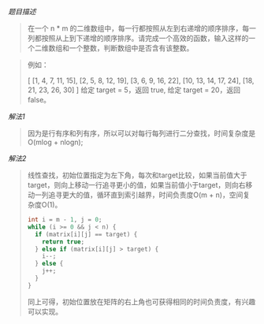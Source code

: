 *题目描述*

> 在一个 n * m 的二维数组中，每一行都按照从左到右递增的顺序排序，每一列都按照从上到下递增的顺序排序。请完成一个高效的函数，输入这样的一个二维数组和一个整数，判断数组中是否含有该整数。

> 例如：
>
> [
>   [1,   4,  7, 11, 15],
>   [2,   5,  8, 12, 19],
>   [3,   6,  9, 16, 22],
>   [10, 13, 14, 17, 24],
>   [18, 21, 23, 26, 30]
> ]
> 给定 target = 5，返回 true, 给定 target = 20，返回 false。

*解法1*

> 因为是行有序和列有序，所以可以对每行每列进行二分查找，时间复杂度是O(mlog + nlogn);

*解法2*

> 线性查找，初始位置指定为左下角，每次和target比较，如果当前值大于target，则向上移动一行追寻更小的值，如果当前值小于target，则向右移动一列追寻更大的值，循环直到索引越界，时间负责度O(m + n)，空间复杂度O(1)。
>
> ```c++
> int i = m - 1, j = 0;   
> while (i >= 0 && j < n) {
>   if (matrix[i][j] == target) {
>     return true;
>   } else if (matrix[i][j] > target) {
>     i--;
>   } else {
>     j++;
>   }
> }
> ```
>
> 同上可得，初始位置放在矩阵的右上角也可获得相同的时间负责度，有兴趣可以实现。